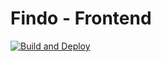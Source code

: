 # Findo - Frontend

[![Build and Deploy](https://github.com/findo-dev-team/findo-fe/workflows/Build%20and%20Deploy/badge.svg)](https://github.com/findo-dev-team/findo-fe/actions)
